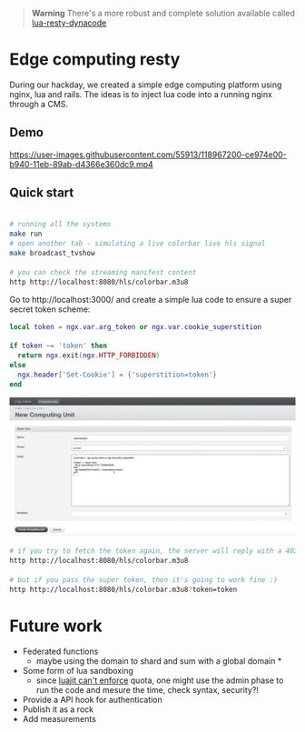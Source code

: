 > **Warning**
> There's a more robust and complete solution available called [lua-resty-dynacode](https://github.com/leandromoreira/lua-resty-dynacode#quick-start)

# Edge computing resty

During our hackday, we created a simple edge computing platform using nginx, lua and rails. The ideas is to inject lua code into a running nginx through a CMS.

## Demo

https://user-images.githubusercontent.com/55913/118967200-ce974e00-b940-11eb-89ab-d4366e360dc9.mp4

## Quick start

```bash

# running all the systems
make run
# open another tab - simulating a live colorbar live hls signal
make broadcast_tvshow

# you can check the streaming manifest content
http http://localhost:8080/hls/colorbar.m3u8
````

Go to http://localhost:3000/ and create a simple lua code to ensure a super secret token scheme:

```lua
local token = ngx.var.arg_token or ngx.var.cookie_superstition

if token ~= 'token' then
  return ngx.exit(ngx.HTTP_FORBIDDEN)
else
  ngx.header['Set-Cookie'] = {'superstition=token'}
end
```

![A CMS print screen](/cms.jpg "A CMS print screen")

```bash
# if you try to fetch the token again, the server will reply with a 403
http http://localhost:8080/hls/colorbar.m3u8

# but if you pass the super token, then it's going to work fine :)
http http://localhost:8080/hls/colorbar.m3u8?token=token
```

# Future work

* Federated functions
  * maybe using the domain to shard and sum with a global domain *
* Some form of lua sandboxing 
  * since [luajit can't enforce](https://github.com/Kong/kong-lua-sandbox) quota, one might use the admin phase to run the code and mesure the time, check syntax, security?!
* Provide a API hook for authentication
* Publish it as a rock
* Add measurements
